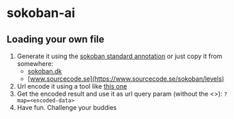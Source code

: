 # sokoban-ai

## Loading your own file
1. Generate it using the [sokoban standard annotation](https://sokoban.dk) or just copy it from somewhere:
    - [sokoban.dk](https://sokoban.dk/wp-content/uploads/2019/02/DrFogh-It-Is-All-Greek-Publish.txt)
    - [www.sourcecode.se](https://www.sourcecode.se/sokoban/levels)
2. Url encode it using a tool like [this one](https://www.urlencoder.org/)
3. Get the encoded result and use it as url query param (without the <>): `?map=<encoded-data>`
4. Have fun. Challenge your buddies